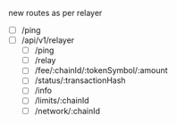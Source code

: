 new routes as per relayer
- [ ] /ping
- [ ] /api/v1/relayer
  - [ ] /ping
  - [ ] /relay
  - [ ] /fee/:chainId/:tokenSymbol/:amount
  - [ ] /status/:transactionHash
  - [ ] /info
  - [ ] /limits/:chainId
  - [ ] /network/:chainId